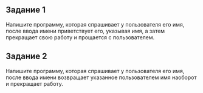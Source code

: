 ## Задание 1
Напишите программу, которая спрашивает у пользователя его имя, после ввода имени приветствует его, указывая имя, а затем прекращает свою работу и прощается с пользователем.

## Задание 2
Напишите программу, которая спрашивает у пользователя его имя, после ввода имени возвращает указанное пользователем имя наоборот и прекращает работу.